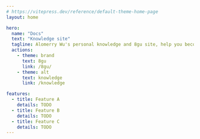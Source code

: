 ```yaml
---
# https://vitepress.dev/reference/default-theme-home-page
layout: home

hero:
  name: "Docs"
  text: "Knowledge site"
  tagline: Alomerry Wu's personal knowledge and 8gu site, help you become a better programmer
  actions:
    - theme: brand
      text: 8gu
      link: /8gu/
    - theme: alt
      text: knowledge
      link: /knowledge

features:
  - title: Feature A
    details: TODO
  - title: Feature B
    details: TODO
  - title: Feature C
    details: TODO
---
```


